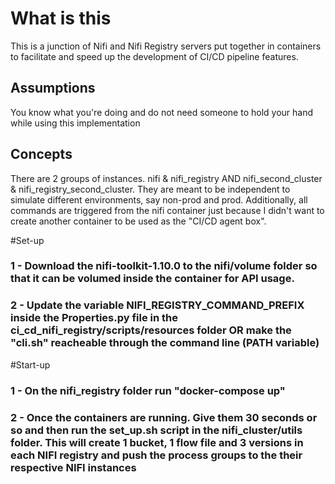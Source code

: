 # What is this
This is a junction of Nifi and Nifi Registry servers put together in containers to facilitate and speed up the development of CI/CD pipeline features.


## Assumptions
You know what you're doing and do not need someone to hold your hand while using this implementation


## Concepts

There are 2 groups of instances. nifi & nifi_registry AND nifi_second_cluster & nifi_registry_second_cluster. They are meant to be independent to simulate different environments, say non-prod and prod. Additionally, all commands are triggered from the nifi container just because I didn't want to create another container to be used as the "CI/CD agent box".



#Set-up
### 1 - Download the nifi-toolkit-1.10.0 to the nifi/volume folder so that it can be volumed inside the container for API usage.

### 2 - Update the variable NIFI_REGISTRY_COMMAND_PREFIX inside the Properties.py file in the ci_cd_nifi_registry/scripts/resources folder OR make the "cli.sh" reacheable through the command line (PATH variable)

#Start-up
### 1 - On the nifi_registry folder run "docker-compose up"

### 2 - Once the containers are running. Give them 30 seconds or so and then run the set_up.sh script in the nifi_cluster/utils folder. This will create 1 bucket, 1 flow file and 3 versions in each NIFI registry and push the process groups to the their respective NIFI instances